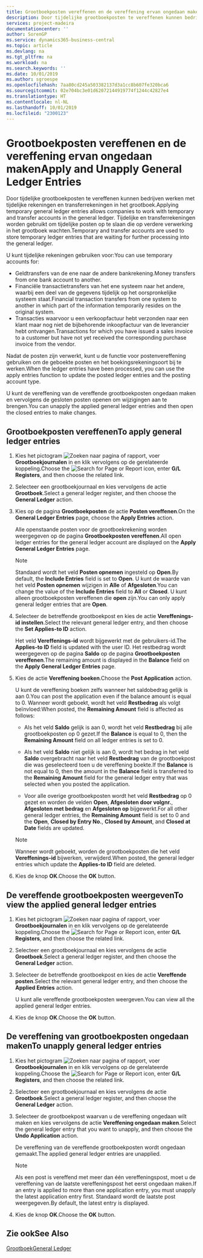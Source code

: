 ```yaml
---
title: Grootboekposten vereffenen en de vereffening ervan ongedaan maken
description: Door tijdelijke grootboekposten te vereffenen kunnen bedrijven werken met tijdelijke rekeningen en transferrekeningen in het grootboek. Tijdelijke en transferrekeningen worden gebruikt om tijdelijke posten op te slaan die op verdere verwerking in het grootboek wachten.
services: project-madeira
documentationcenter: ''
author: SorenGP
ms.service: dynamics365-business-central
ms.topic: article
ms.devlang: na
ms.tgt_pltfrm: na
ms.workload: na
ms.search.keywords: ''
ms.date: 10/01/2019
ms.author: sgroespe
ms.openlocfilehash: 7aa80cd245a503382137d3a1cc8b607fe320bca6
ms.sourcegitcommit: 02e704bc3e01d62072144919774f1244c42827e4
ms.translationtype: HT
ms.contentlocale: nl-NL
ms.lasthandoff: 10/01/2019
ms.locfileid: "2300123"
---
```

# <a name="apply-and-unapply-general-ledger-entries"></a><span data-ttu-id="1a797-104">Grootboekposten vereffenen en de vereffening ervan ongedaan maken</span><span class="sxs-lookup"><span data-stu-id="1a797-104">Apply and Unapply General Ledger Entries</span></span>
<span data-ttu-id="1a797-105">Door tijdelijke grootboekposten te vereffenen kunnen bedrijven werken met tijdelijke rekeningen en transferrekeningen in het grootboek.</span><span class="sxs-lookup"><span data-stu-id="1a797-105">Applying temporary general ledger entries allows companies to work with temporary and transfer accounts in the general ledger.</span></span> <span data-ttu-id="1a797-106">Tijdelijke en transferrekeningen worden gebruikt om tijdelijke posten op te slaan die op verdere verwerking in het grootboek wachten.</span><span class="sxs-lookup"><span data-stu-id="1a797-106">Temporary and transfer accounts are used to store temporary ledger entries that are waiting for further processing into the general ledger.</span></span>  

<span data-ttu-id="1a797-107">U kunt tijdelijke rekeningen gebruiken voor:</span><span class="sxs-lookup"><span data-stu-id="1a797-107">You can use temporary accounts for:</span></span>  

- <span data-ttu-id="1a797-108">Geldtransfers van de ene naar de andere bankrekening.</span><span class="sxs-lookup"><span data-stu-id="1a797-108">Money transfers from one bank account to another.</span></span>  
- <span data-ttu-id="1a797-109">Financiële transactietransfers van het ene systeem naar het andere, waarbij een deel van de gegevens tijdelijk op het oorspronkelijke systeem staat.</span><span class="sxs-lookup"><span data-stu-id="1a797-109">Financial transaction transfers from one system to another in which part of the information temporarily resides on the original system.</span></span>  
- <span data-ttu-id="1a797-110">Transacties waarvoor u een verkoopfactuur hebt verzonden naar een klant maar nog niet de bijbehorende inkoopfactuur van de leverancier hebt ontvangen.</span><span class="sxs-lookup"><span data-stu-id="1a797-110">Transactions for which you have issued a sales invoice to a customer but have not yet received the corresponding purchase invoice from the vendor.</span></span>  

<span data-ttu-id="1a797-111">Nadat de posten zijn verwerkt, kunt u de functie voor postenvereffening gebruiken om de geboekte posten en het boekingsrekeningsoort bij te werken.</span><span class="sxs-lookup"><span data-stu-id="1a797-111">When the ledger entries have been processed, you can use the apply entries function to update the posted ledger entries and the posting account type.</span></span>  

<span data-ttu-id="1a797-112">U kunt de vereffening van de vereffende grootboekposten ongedaan maken en vervolgens de gesloten posten openen om wijzigingen aan te brengen.</span><span class="sxs-lookup"><span data-stu-id="1a797-112">You can unapply the applied general ledger entries and then open the closed entries to make changes.</span></span>  

## <a name="to-apply-general-ledger-entries"></a><span data-ttu-id="1a797-113">Grootboekposten vereffenen</span><span class="sxs-lookup"><span data-stu-id="1a797-113">To apply general ledger entries</span></span>  

1.  <span data-ttu-id="1a797-114">Kies het pictogram ![Zoeken naar pagina of rapport](../../media/ui-search/search_small.png "pictogram Zoeken naar pagina of rapport"), voer **Grootboekjournalen** in en klik vervolgens op de gerelateerde koppeling.</span><span class="sxs-lookup"><span data-stu-id="1a797-114">Choose the ![Search for Page or Report](../../media/ui-search/search_small.png "Search for Page or Report icon") icon, enter **G/L Registers**, and then choose the related link.</span></span>  
2.  <span data-ttu-id="1a797-115">Selecteer een grootboekjournaal en kies vervolgens de actie **Grootboek**.</span><span class="sxs-lookup"><span data-stu-id="1a797-115">Select a general ledger register, and then choose the **General Ledger** action.</span></span>  
3.  <span data-ttu-id="1a797-116">Kies op de pagina **Grootboekposten** de actie **Posten vereffenen**.</span><span class="sxs-lookup"><span data-stu-id="1a797-116">On the **General Ledger Entries** page, choose the **Apply Entries** action.</span></span>  

    <span data-ttu-id="1a797-117">Alle openstaande posten voor de grootboekrekening worden weergegeven op de pagina **Grootboekposten vereffenen**.</span><span class="sxs-lookup"><span data-stu-id="1a797-117">All open ledger entries for the general ledger account are displayed on the **Apply General Ledger Entries** page.</span></span>  

    > [!NOTE]  
    >  <span data-ttu-id="1a797-118">Standaard wordt het veld **Posten opnemen** ingesteld op **Open**.</span><span class="sxs-lookup"><span data-stu-id="1a797-118">By default, the **Include Entries** field is set to **Open**.</span></span> <span data-ttu-id="1a797-119">U kunt de waarde van het veld **Posten opnemen** wijzigen in **Alle** of **Afgesloten**.</span><span class="sxs-lookup"><span data-stu-id="1a797-119">You can change the value of the **Include Entries** field to **All** or **Closed**.</span></span> <span data-ttu-id="1a797-120">U kunt alleen grootboekposten vereffenen die **open** zijn.</span><span class="sxs-lookup"><span data-stu-id="1a797-120">You can only apply general ledger entries that are **Open**.</span></span>  

4.  <span data-ttu-id="1a797-121">Selecteer de betreffende grootboekpost en kies de actie **Vereffenings-id instellen**.</span><span class="sxs-lookup"><span data-stu-id="1a797-121">Select the relevant general ledger entry, and then choose the **Set Applies-to ID** action.</span></span>  

    <span data-ttu-id="1a797-122">Het veld **Vereffenings-id** wordt bijgewerkt met de gebruikers-id.</span><span class="sxs-lookup"><span data-stu-id="1a797-122">The **Applies-to ID** field is updated with the user ID.</span></span> <span data-ttu-id="1a797-123">Het restbedrag wordt weergegeven op de pagina **Saldo** op de pagina **Grootboekposten vereffenen**.</span><span class="sxs-lookup"><span data-stu-id="1a797-123">The remaining amount is displayed in the **Balance** field on the **Apply General Ledger Entries** page.</span></span>  
5.  <span data-ttu-id="1a797-124">Kies de actie **Vereffening boeken**.</span><span class="sxs-lookup"><span data-stu-id="1a797-124">Choose the **Post Application** action.</span></span>  

    <span data-ttu-id="1a797-125">U kunt de vereffening boeken zelfs wanneer het saldobedrag gelijk is aan 0.</span><span class="sxs-lookup"><span data-stu-id="1a797-125">You can post the application even if the balance amount is equal to 0.</span></span> <span data-ttu-id="1a797-126">Wanneer wordt geboekt, wordt het veld **Restbedrag** als volgt beïnvloed:</span><span class="sxs-lookup"><span data-stu-id="1a797-126">When posted, the **Remaining Amount** field is affected as follows:</span></span>  

    - <span data-ttu-id="1a797-127">Als het veld **Saldo** gelijk is aan 0, wordt het veld **Restbedrag** bij alle grootboekposten op 0 gezet.</span><span class="sxs-lookup"><span data-stu-id="1a797-127">If the **Balance** is equal to 0, then the **Remaining Amount** field on all ledger entries is set to 0.</span></span>  

    - <span data-ttu-id="1a797-128">Als het veld **Saldo** niet gelijk is aan 0, wordt het bedrag in het veld **Saldo** overgebracht naar het veld **Restbedrag** van de grootboekpost die was geselecteerd toen u de vereffening boekte.</span><span class="sxs-lookup"><span data-stu-id="1a797-128">If the **Balance** is not equal to 0, then the amount in the **Balance** field is transferred to the **Remaining Amount** field for the general ledger entry that was selected when you posted the application.</span></span>  

    - <span data-ttu-id="1a797-129">Voor alle overige grootboekposten wordt het veld **Restbedrag** op 0 gezet en worden de velden **Open**, **Afgesloten door volgnr.**, **Afgesloten met bedrag** en **Afgesloten op** bijgewerkt.</span><span class="sxs-lookup"><span data-stu-id="1a797-129">For all other general ledger entries, the **Remaining Amount** field is set to 0 and the **Open**, **Closed by Entry No.**, **Closed by Amount**, and **Closed at Date** fields are updated.</span></span>  

    > [!NOTE]  
    >  <span data-ttu-id="1a797-130">Wanneer wordt geboekt, worden de grootboekposten die het veld **Vereffenings-id** bijwerken, verwijderd.</span><span class="sxs-lookup"><span data-stu-id="1a797-130">When posted, the general ledger entries which update the **Applies-to ID** field are deleted.</span></span>  

6.  <span data-ttu-id="1a797-131">Kies de knop **OK**.</span><span class="sxs-lookup"><span data-stu-id="1a797-131">Choose the **OK** button.</span></span>  

## <a name="to-view-the-applied-general-ledger-entries"></a><span data-ttu-id="1a797-132">De vereffende grootboekposten weergeven</span><span class="sxs-lookup"><span data-stu-id="1a797-132">To view the applied general ledger entries</span></span>  

1.  <span data-ttu-id="1a797-133">Kies het pictogram ![Zoeken naar pagina of rapport](../../media/ui-search/search_small.png "pictogram Zoeken naar pagina of rapport"), voer **Grootboekjournalen** in en klik vervolgens op de gerelateerde koppeling.</span><span class="sxs-lookup"><span data-stu-id="1a797-133">Choose the ![Search for Page or Report](../../media/ui-search/search_small.png "Search for Page or Report icon") icon, enter **G/L Registers**, and then choose the related link.</span></span>  
2.  <span data-ttu-id="1a797-134">Selecteer een grootboekjournaal en kies vervolgens de actie **Grootboek**.</span><span class="sxs-lookup"><span data-stu-id="1a797-134">Select a general ledger register, and then choose the **General Ledger** action.</span></span>  
3.  <span data-ttu-id="1a797-135">Selecteer de betreffende grootboekpost en kies de actie **Vereffende posten**.</span><span class="sxs-lookup"><span data-stu-id="1a797-135">Select the relevant general ledger entry, and then choose the **Applied Entries** action.</span></span>  

    <span data-ttu-id="1a797-136">U kunt alle vereffende grootboekposten weergeven.</span><span class="sxs-lookup"><span data-stu-id="1a797-136">You can view all the applied general ledger entries.</span></span>  

4.  <span data-ttu-id="1a797-137">Kies de knop **OK**.</span><span class="sxs-lookup"><span data-stu-id="1a797-137">Choose the **OK** button.</span></span>  

## <a name="to-unapply-general-ledger-entries"></a><span data-ttu-id="1a797-138">De vereffening van grootboekposten ongedaan maken</span><span class="sxs-lookup"><span data-stu-id="1a797-138">To unapply general ledger entries</span></span>  

1.  <span data-ttu-id="1a797-139">Kies het pictogram ![Zoeken naar pagina of rapport](../../media/ui-search/search_small.png "pictogram Zoeken naar pagina of rapport"), voer **Grootboekjournalen** in en klik vervolgens op de gerelateerde koppeling.</span><span class="sxs-lookup"><span data-stu-id="1a797-139">Choose the ![Search for Page or Report](../../media/ui-search/search_small.png "Search for Page or Report icon") icon, enter **G/L Registers**, and then choose the related link.</span></span>  
2.  <span data-ttu-id="1a797-140">Selecteer een grootboekjournaal en kies vervolgens de actie **Grootboek**.</span><span class="sxs-lookup"><span data-stu-id="1a797-140">Select a general ledger register, and then choose the **General Ledger** action.</span></span>  
3.  <span data-ttu-id="1a797-141">Selecteer de grootboekpost waarvan u de vereffening ongedaan wilt maken en kies vervolgens de actie **Vereffening ongedaan maken**.</span><span class="sxs-lookup"><span data-stu-id="1a797-141">Select the general ledger entry that you want to unapply, and then choose the **Undo Application** action.</span></span>  

    <span data-ttu-id="1a797-142">De vereffening van de vereffende grootboekposten wordt ongedaan gemaakt.</span><span class="sxs-lookup"><span data-stu-id="1a797-142">The applied general ledger entries are unapplied.</span></span>  

    > [!NOTE]  
    >  <span data-ttu-id="1a797-143">Als een post is vereffend met meer dan één vereffeningspost, moet u de vereffening van de laatste vereffeningspost het eerst ongedaan maken.</span><span class="sxs-lookup"><span data-stu-id="1a797-143">If an entry is applied to more than one application entry, you must unapply the latest application entry first.</span></span> <span data-ttu-id="1a797-144">Standaard wordt de laatste post weergegeven.</span><span class="sxs-lookup"><span data-stu-id="1a797-144">By default, the latest entry is displayed.</span></span>  

4.  <span data-ttu-id="1a797-145">Kies de knop **OK**.</span><span class="sxs-lookup"><span data-stu-id="1a797-145">Choose the **OK** button.</span></span>  

## <a name="see-also"></a><span data-ttu-id="1a797-146">Zie ook</span><span class="sxs-lookup"><span data-stu-id="1a797-146">See Also</span></span>  
[<span data-ttu-id="1a797-147">Grootboek</span><span class="sxs-lookup"><span data-stu-id="1a797-147">General Ledger</span></span>](general-ledger.md)
